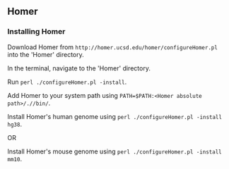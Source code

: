 
## Homer
### Installing Homer

Download Homer from `http://homer.ucsd.edu/homer/configureHomer.pl` into the 'Homer' directory.

In the terminal, navigate to the 'Homer' directory.

Run `perl ./configureHomer.pl -install`.

Add Homer to your system path using `PATH=$PATH:<Homer absolute path>/.//bin/`.

Install Homer's human genome using `perl ./configureHomer.pl -install hg38`.

OR

Install Homer's mouse genome using `perl ./configureHomer.pl -install mm10`.